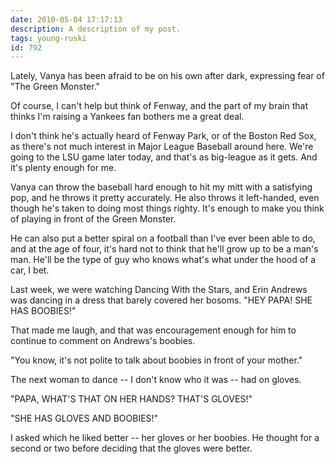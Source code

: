 ```yaml
---
date: 2010-05-04 17:17:13
description: A description of my post.
tags: young-ruski
id: 792
---
```

Lately, Vanya has been afraid to be on his own after dark, expressing fear of "The Green Monster."

Of course, I can't help but think of Fenway, and the part of my brain that thinks I'm raising a Yankees fan bothers me a great deal.

I don't think he's actually heard of Fenway Park, or of the Boston Red Sox, as there's not much interest in Major League Baseball around here.  We're going to the LSU game later today, and that's as big-league as it gets.  And it's plenty enough for me.
<!--more-->
Vanya can throw the baseball hard enough to hit my mitt with a satisfying pop, and he throws it pretty accurately.  He also throws it left-handed, even though he's taken to doing most things righty.  It's enough to make you think of playing in front of the Green Monster.

He can also put a better spiral on a football than I've ever been able to do, and at the age of four, it's hard not to think that he'll grow up to be a man's man.  He'll be the type of guy who knows what's what under the hood of a car, I bet.

Last week, we were watching Dancing With the Stars, and Erin Andrews was dancing in a dress that barely covered her bosoms.  "HEY PAPA!  SHE HAS BOOBIES!"

That made me laugh, and that was encouragement enough for him to continue to comment on Andrews's boobies.

"You know, it's not polite to talk about boobies in front of your mother."

The next woman to dance -- I don't know who it was -- had on gloves.

"PAPA, WHAT'S THAT ON HER HANDS?  THAT'S GLOVES!"

"SHE HAS GLOVES AND BOOBIES!"

I asked which he liked better -- her gloves or her boobies.  He thought for a second or two before deciding that the gloves were better.